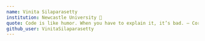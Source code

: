 ```yaml
---
name: Vinita Silaparasetty
institution: Newcastle University 🚩 
quote: Code is like humor. When you have to explain it, it’s bad. – Cory House
github_user: VinitaSilaparasetty
---
```


